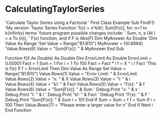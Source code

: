 # CalculatingTaylorSeries
'Calculate Taylor Series using a Factorial
' First Class Example
Sub FindF()
'My version
'Taylor Series Function
'f(x) = x^k/k!; Sum[f(x)]; for: n=1 to k(infinity) terms
'future program possible changes include:
'   Sum, n, a (At I = a To (n)),
'   F(x) function, and if F is Abs(F)
    Dim MyAnswer As Double
    'Dim Value As Range
    'Set Value = Range("B1:B10")
    MyAnswer = f(0.6684)
    'Value.Rows(6).Value = "Sum[F(x)]: " & MyAnswer
End Sub

Function f(X As Double) As Double
Dim ErrorLimit As Double
ErrorLimit = 0.00001
Fact = 1
Sum = 1
    For i = 1 To 100
        Fact = Fact * i
        f = X ^ i / Fact
        'This is f(x)
            If f < ErrorLimit Then
            Dim Value As Range
            Set Value = Range("B1:B10")
                Value.Rows(1).Value = "Error Limit: " & ErrorLimit
                Value.Rows(2).Value = "x: " & X
                Value.Rows(3).Value = "I: " & i
                Value.Rows(4).Value = "k!: " & Fact
                Value.Rows(5).Value = "F(x): " & f
                Value.Rows(6).Value = "Sum[F(x)]: " & Sum
'                Debug.Print "x: " & x
'                Debug.Print "I: " & I
'                Debug.Print "k!: " & Fact
'                Debug.Print "F(x): " & F
'                Debug.Print "Sum[F(x)]: " & Sum
            i = 101
            End If
        Sum = Sum + f
        f = Sum
            If i = 100 Then
            Value.Rows(7) = "Please enter a larger value for n"
            End If
    Next i
End Function

